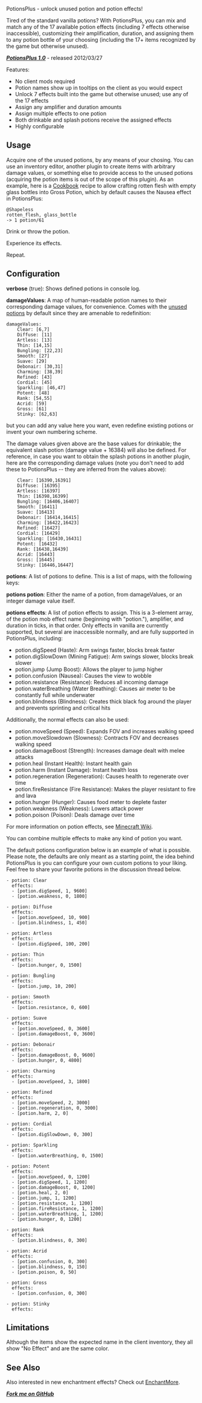 PotionsPlus - unlock unused potion and potion effects!

Tired of the standard vanilla potions? With PotionsPlus, you can mix
and match any of the 17 available potion effects (including 7 effects otherwise inaccessible), 
customizing their amplification, duration, and assigning them to any potion bottle of your choosing
(including the 17+ items recognized by the game but otherwise unused).

***[PotionsPlus 1.0](http://dev.bukkit.org/server-mods/potionsplus/files/1-potions-plus-1-0/)*** - released 2012/03/27

Features:

* No client mods required
* Potion names show up in tooltips on the client as you would expect
* Unlock 7 effects built into the game but otherwise unused; use any of the 17 effects
* Assign any amplifier and duration amounts
* Assign multiple effects to one potion
* Both drinkable and splash potions receive the assigned effects
* Highly configurable

## Usage

Acquire one of the unused potions, by any means of your chosing. You can use an inventory
editor, another plugin to create items with arbitrary damage values, or something else
to provide access to the unused potions (acquiring the potion items is out of the scope
of this plugin). As an example, here is a 
[Cookbook](http://dev.bukkit.org/server-mods/cookbook/) recipe to allow crafting rotten flesh
with empty glass bottles into Gross Potion, which by default causes the Nausea effect in PotionsPlus:

    @Shapeless
    rotten_flesh, glass_bottle
    -> 1 potion/61

Drink or throw the potion.

Experience its effects.

Repeat.

## Configuration

**verbose** (true): Shows defined potions in console log.

**damageValues**: A map of human-readable potion names to their corresponding damage values, for convenience.
Comes with the [unused potions](http://www.minecraftwiki.net/wiki/Potions#Unused_Potions) by default since they are
amenable to redefinition:

    damageValues:
        Clear: [6,7]
        Diffuse: [11]
        Artless: [13]
        Thin: [14,15]
        Bungling: [22,23]
        Smooth: [27]
        Suave: [29]
        Debonair: [30,31]
        Charming: [38,39]
        Refined: [43]
        Cordial: [45]
        Sparkling: [46,47]
        Potent: [48]
        Rank: [54,55]
        Acrid: [59]
        Gross: [61]
        Stinky: [62,63]

but you can add any value here you want, even redefine existing potions or invent your own numbering scheme.

The damage values given above are the base values for drinkable; the equivalent slash potion (damage value + 
16384) will also be defined. For reference, in case you want to obtain the splash potions in another plugin,
here are the corresponding damage values (note you don't need to add these to PotionsPlus -- they are inferred from the values above):

        Clear: [16390,16391]
        Diffuse: [16395]
        Artless: [16397]
        Thin: [16398,16399]
        Bungling: [16406,16407]
        Smooth: [16411]
        Suave: [16413]
        Debonair: [16414,16415]
        Charming: [16422,16423]
        Refined: [16427]
        Cordial: [16429]
        Sparkling: [16430,16431]
        Potent: [16432]
        Rank: [16438,16439]
        Acrid: [16443]
        Gross: [16445]
        Stinky: [16446,16447]

**potions**: A list of potions to define. This is a list of maps, with the following keys:

**potions potion**: Either the name of a potion, from damageValues, or an integer damage value itself.

**potions effects**: A list of potion effects to assign. This is a 3-element array, of the 
potion mob effect name (beginning with "potion."), amplifier, and duration in ticks, in that order. 
Only effects in vanilla are currently supported, but several are inaccessible normally, and are fully supported in PotionsPlus, including:

* potion.digSpeed (Haste): Arm swings faster, blocks break faster
* potion.digSlowDown (Mining Fatigue): Arm swings slower, blocks break slower
* potion.jump (Jump Boost): Allows the player to jump higher
* potion.confusion (Nausea): Causes the view to wobble 
* potion.resistance (Resistance): Reduces all incoming damage
* potion.waterBreathing (Water Breathing): Causes air meter to be constantly full while underwater
* potion.blindness (Blindness): Creates thick black fog around the player and prevents sprinting and critical hits

Additionally, the normal effects can also be used:

* potion.moveSpeed (Speed): Expands FOV and increases walking speed
* potion.moveSlowdown (Slowness): Contracts FOV and decreases walking speed
* potion.damageBoost (Strength): Increases damage dealt with melee attacks
* potion.heal (Instant Health): Instant health gain
* potion.harm (Instant Damage): Instant health loss
* potion.regeneration (Regeneration): Causes health to regenerate over time
* potion.fireResistance (Fire Resistance): Makes the player resistant to fire and lava
* potion.hunger (Hunger): Causes food meter to deplete faster
* potion.weakness (Weakness): Lowers attack power
* potion.poison (Poison): Deals damage over time

For more information on potion effects, see [Minecraft Wiki](http://www.minecraftwiki.net/wiki/Potion_effects#Parameters).

You can combine multiple effects to make any kind of potion you want.

The default potions configuration below is an example of what is possible.
Please note, the defaults are only meant as a starting point, the idea behind PotionsPlus is you can configure your own
custom potions to your liking. Feel free to share your favorite potions in the discussion thread below.

    - potion: Clear
      effects:
      - [potion.digSpeed, 1, 9600]
      - [potion.weakness, 0, 1800]
    
    - potion: Diffuse
      effects:
      - [potion.moveSpeed, 10, 900]
      - [potion.blindness, 1, 450]
    
    - potion: Artless
      effects:
      - [potion.digSpeed, 100, 200]
    
    - potion: Thin
      effects:
      - [potion.hunger, 0, 1500]
    
    - potion: Bungling
      effects:
      - [potion.jump, 10, 200]
    
    - potion: Smooth
      effects:
      - [potion.resistance, 0, 600]
    
    - potion: Suave
      effects:
      - [potion.moveSpeed, 0, 3600]
      - [potion.damageBoost, 0, 3600]
    
    - potion: Debonair
      effects:
      - [potion.damageBoost, 0, 9600]
      - [potion.hunger, 0, 4800]
    
    - potion: Charming
      effects:
      - [potion.moveSpeed, 3, 1800]
    
    - potion: Refined
      effects:
      - [potion.moveSpeed, 2, 3000]
      - [potion.regeneration, 0, 3000]
      - [potion.harm, 2, 0]
    
    - potion: Cordial
      effects:
      - [potion.digSlowDown, 0, 300]
    
    - potion: Sparkling
      effects:
      - [potion.waterBreathing, 0, 1500]
    
    - potion: Potent
      effects:
      - [potion.moveSpeed, 0, 1200]
      - [potion.digSpeed, 1, 1200]
      - [potion.damageBoost, 0, 1200]
      - [potion.heal, 2, 0]
      - [potion.jump, 1, 1200]
      - [potion.resistance, 1, 1200]
      - [potion.fireResistance, 1, 1200]
      - [potion.waterBreathing, 1, 1200]
      - [potion.hunger, 0, 1200]
    
    - potion: Rank
      effects:
      - [potion.blindness, 0, 300]
    
    - potion: Acrid
      effects:
      - [potion.confusion, 0, 300]
      - [potion.blindness, 0, 150]
      - [potion.poison, 0, 50]
    
    - potion: Gross
      effects:
      - [potion.confusion, 0, 300]
    
    - potion: Stinky
      effects:

## Limitations

Although the items show the expected name in the client inventory, they all show "No Effect"
and are the same color.

## See Also

Also interested in new enchantment effects? Check out [EnchantMore](http://dev.bukkit.org/server-mods/enchantmore/).

***[Fork me on GitHub](https://github.com/mushroomhostage/PotionsPlus)***
